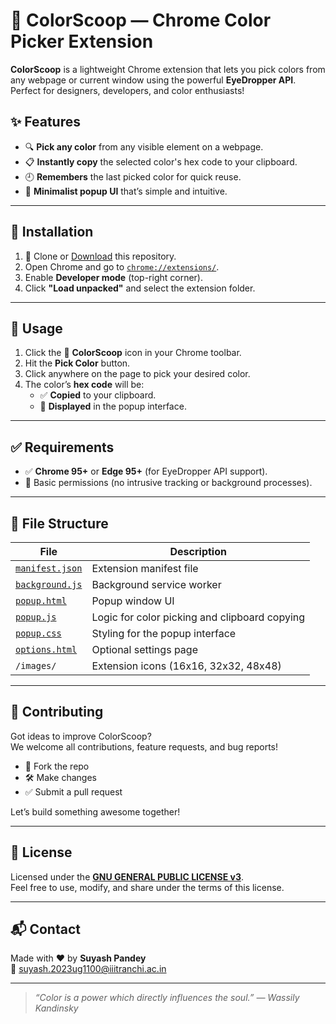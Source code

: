 # 🎨 ColorScoop — Chrome Color Picker Extension

**ColorScoop** is a lightweight Chrome extension that lets you pick colors from any webpage or current window using the powerful **EyeDropper API**. Perfect for designers, developers, and color enthusiasts!

## ✨ Features

- 🔍 **Pick any color** from any visible element on a webpage.
- 📋 **Instantly copy** the selected color's hex code to your clipboard.
- 🕘 **Remembers** the last picked color for quick reuse.
- 🧠 **Minimalist popup UI** that’s simple and intuitive.

---

## 🚀 Installation

1. 📂 Clone or [Download](https://github.com/yourusername/colorscoop) this repository.
2. Open Chrome and go to [`chrome://extensions/`](chrome://extensions/).
3. Enable **Developer mode** (top-right corner).
4. Click **"Load unpacked"** and select the extension folder.

---

## 🧪 Usage

1. Click the 🎯 **ColorScoop** icon in your Chrome toolbar.
2. Hit the **Pick Color** button.
3. Click anywhere on the page to pick your desired color.
4. The color’s **hex code** will be:
   - ✅ **Copied** to your clipboard.
   - 🎨 **Displayed** in the popup interface.

---

## ✅ Requirements

- ✅ **Chrome 95+** or **Edge 95+** (for EyeDropper API support).
- 🧠 Basic permissions (no intrusive tracking or background processes).

---

## 📁 File Structure

| File                             | Description                                   |
| -------------------------------- | --------------------------------------------- |
| [`manifest.json`](manifest.json) | Extension manifest file                       |
| [`background.js`](background.js) | Background service worker                     |
| [`popup.html`](popup.html)       | Popup window UI                               |
| [`popup.js`](popup.js)           | Logic for color picking and clipboard copying |
| [`popup.css`](popup.css)         | Styling for the popup interface               |
| [`options.html`](options.html)   | Optional settings page                        |
| `/images/`                       | Extension icons (16x16, 32x32, 48x48)         |

---

## 🤝 Contributing

Got ideas to improve ColorScoop?  
We welcome all contributions, feature requests, and bug reports!

- 🍴 Fork the repo
- 🛠️ Make changes
- ✅ Submit a pull request

Let’s build something awesome together!

---

## 📜 License

Licensed under the [**GNU GENERAL PUBLIC LICENSE v3**](https://www.gnu.org/licenses/gpl-3.0.en.html).  
Feel free to use, modify, and share under the terms of this license.

---

## 📬 Contact

Made with ❤️ by **Suyash Pandey**  
📧 [suyash.2023ug1100@iiitranchi.ac.in](mailto:suyash.2023ug1100@iiitranchi.ac.in)

---

> _“Color is a power which directly influences the soul.” — Wassily Kandinsky_
